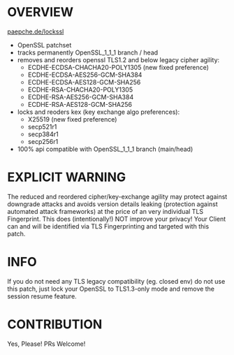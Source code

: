 # OVERVIEW

[paepche.de/lockssl](https://paepcke.de/lockssl)

* OpenSSL patchset
* tracks permanently OpenSSL_1_1_1 branch / head 
* removes and reorders openssl TLS1.2 and below legacy cipher agility:
	- ECDHE-ECDSA-CHACHA20-POLY1305 (new fixed preference)
	- ECDHE-ECDSA-AES256-GCM-SHA384
	- ECDHE-ECDSA-AES128-GCM-SHA256
	- ECDHE-RSA-CHACHA20-POLY1305
	- ECDHE-RSA-AES256-GCM-SHA384
	- ECDHE-RSA-AES128-GCM-SHA256
* locks and reoders kex (key exchange algo preferences):
	- X25519 (new fixed preference)
	- secp521r1 
	- secp384r1
	- secp256r1 
* 100% api compatible with OpenSSL_1_1_1 branch (main/head)

# EXPLICIT WARNING

The reduced and reordered cipher/key-exchange agility may protect against downgrade attacks and avoids version details leaking (protection against automated attack frameworks) at the price of an very individual TLS Fingerprint. This does (intentionally!) NOT improve your privacy! Your Client can and will be identified via TLS Fingerprinting and targeted with this patch.

# INFO

If you do not need any TLS legacy compatibility (eg. closed env) do not use this patch, just lock your OpenSSL to TLS1.3-only mode and remove the session resume feature. 

# CONTRIBUTION

Yes, Please! PRs Welcome! 
